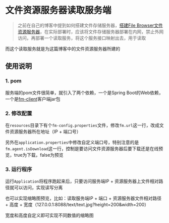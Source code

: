 # 文件资源服务器读取服务端
> 之前在自己的博客中提到如何搭建文件存储服务器，[搭建File Browser文件资源服务器](https://blog.csdn.net/m0_37701381/article/details/89243516)，在实际部署时，应该将文件存储服务器部署在内网，禁止外网访问，再部署一个读取服务，将这个服务接口映射出去，用于读取

而这个读取服务就是为这篇博客中的文件资源服务器所建的

## 使用说明
### 1. pom
服务端的pom文件很简单，就引入了两个依赖，一个是Spring Boot的Web依赖，一个是[fm-client](https://github.com/Chenbin1996/fm-client)客户端jar包

### 2. 修改配置
在`resources`目录下有个`fm-config.properties`文件，修改`fm.url`这一行，改成文件资源服务器所在地址（IP + 端口号）

另外在`application.properties`中修改自定义端口号，特别注意的是`fm.agent.isDownload`这一行，控制是要访问文件资源服务器后要下载还是在线预览，true为下载，false为预览

### 3. 运行程序
运行`Application`将程序跑起来后，只要访问服务端IP + 资源服务器上文件相对路径就可以访问，实现读写分离

也可以实现缩略图预览，比如：读取服务端IP + 端口 + 资源服务器文件相对路径 + 高度 + 宽度（127.0.0.1:8088/text/text.jpg?height=200&width=200）

宽度和高度自定义即可实现不同数值的缩略图
